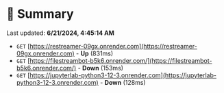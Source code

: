 # 📖 Summary
Last updated: **6/21/2024, 4:45:14 AM**

- `GET` [https://restreamer-09gx.onrender.com](https://restreamer-09gx.onrender.com) - **Up** (831ms)
- `GET` [https://filestreambot-b5k6.onrender.com/](https://filestreambot-b5k6.onrender.com/) - **Down** (153ms)
- `GET` [https://jupyterlab-python3-12-3.onrender.com](https://jupyterlab-python3-12-3.onrender.com) - **Down** (128ms)
